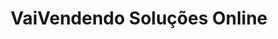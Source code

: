 ---
templateKey: 'home-page'
title: VaiVendendo Soluções Online
meta_title: Home | Gatsby Starter Busin
meta_description: >-
  Cum sociis natoque penatibus et magnis dis parturient montes, nascetur
  ridiculus mus. Aenean eu leo quam. Pellentesque ornare sem lacinia quam
  venenatis vestibulum. Sed posuere consectetur est at lobortis. Cras mattis
  consectetur purus sit amet fermentum.
heading: Nosso trabalho é fazer sua empresa vender mais
description: >-
  Estamos prontos para alavancar seu negócio através da internet
offerings:
  blurbs:
    - image: /img/loja_online.png
      text: >
          Uma loja virtual é um ambiente pensado para possibilitar a realização de compras online. 
            Entretanto, há muito mais informações por trás dessa definição.De acordo com termos técnicos, uma loja virtual é
            um software desenvolvido para o ambiente web e direcionado, exclusivamente, para navegadores (browsers). 
            o.Atualmente, o modelo pode ser usado tanto em computadores, como em dispositivos móveis.  
    - image: /img/seguranca_online.png
      text: >
        Ao abrir um negócio online, é preciso investir na segurança do site para que o cliente confie na sua loja e para que você 
        não sofra nenhum prejuízo. Para que você consiga garantir a segurança do seu e-commerce, você vai precisar conhecer algumas
         medidas que vão te ajudar a assegurar sua loja virtual. São elas: Certificado SSL, Selos, Sistemas de antifraude por exemplo.
    - image: /img/marketing.png
      text: >
        Mesmo as lojas físicas volta e meia se deparam com a pergunta: “vocês têm um site?”, ou então: “qual é o Facebook de vocês?”. 
        A verdade é que o próprio público costuma cobrar das empresas uma presença na internet, ainda que elas não negociem nesse 
        ambiente.Porém, não adianta apenas criar um site e uma página nas redes sociais. Para ser, de fato, precisa, é preciso que a 
        estratégia considere diferentes cenários e fatores, de maneira inteligente e baseada em dados sólidos. Dessa forma, mais a
        diante, veremos como aplicar o marketing digital para e-commerce de maneira adequada


    - image: /img/vendas_online.png
      text: >
        Vestibulum libero lectus, dignissim eget magna sit amet, malesuada tincidunt mi. Vivamus 
        sed erat iaculis mauris efficitur vehicula. Aliquam sed urna at tellus ullamcorper 
        venenatis molestie ut mi. Duis vel libero ac lectus cursus tempus. Nullam in dictum felis. 
        Nam sed laoreet turpis. Sed pretium urna consequat lorem tincidunt, ac scelerisque nisi 
        sodales. Cras tristique laoreet tempor. Mauris vitae dolor eu mauris malesuada cursus. 
        Praesent elit lectus, iaculis vel odio vitae, bibendum auctor lacus. Suspendisse potenti. 
        In tempor, massa quis euismod convallis, felis elit sodales urna, at aliquet mi elit auctor 
        risus.
testimonials:
  - author: Vaibhav Sharma
    quote: >-
      Donec scelerisque magna nec condimentum porttitor. Aliquam vel diam sed diam luctus pretium. 
      Sed quis egestas libero. Vestibulum nec venenatis ligula. 
  - author: Subarashi San
    quote: >-
      Fusce porttitor vulputate enim, nec blandit magna gravida et. Etiam et dignissim ligula. 
      Lorem ipsum dolor sit amet, consectetur adipiscing elit.
---